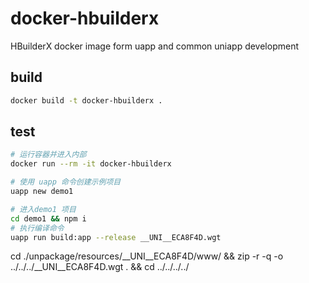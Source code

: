 # docker-hbuilderx
HBuilderX docker image form uapp and common uniapp development

## build
```sh
docker build -t docker-hbuilderx .
```

## test

```sh
# 运行容器并进入内部
docker run --rm -it docker-hbuilderx

# 使用 uapp 命令创建示例项目
uapp new demo1

# 进入demo1 项目
cd demo1 && npm i
# 执行编译命令
uapp run build:app --release __UNI__ECA8F4D.wgt


```

cd ./unpackage/resources/__UNI__ECA8F4D/www/ && zip -r -q -o ../../../__UNI__ECA8F4D.wgt . && cd ../../../../